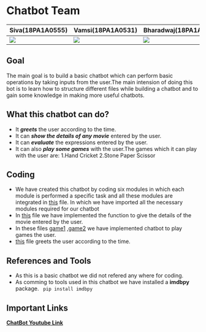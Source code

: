# Chatbot Team
|**Siva(18PA1A0555)**|**Vamsi(18PA1A0531)**|**Bharadwaj(18PA1A0540)**|
|---|---|---|
![](http://learncodeonline.in/mascot.png)   |  ![](http://learncodeonline.in/mascot.png)|  ![](http://learncodeonline.in/mascot.png)  |

## Goal
The main goal is to build a basic chatbot which can perform basic operations by taking inputs from the user.The main intension of doing this bot is to learn how to structure different files while building a chatbot and to gain some knowledge in making more useful chatbots.

## What this chatbot can do?
- It ***greets*** the user according to the time.
- It can ***show the details of any movie*** entered by the user.
- It can ***evaluate*** the expressions entered by the user.
- It can also ***play some games*** with the user.The games which it can play with the user are:
    1.Hand Cricket
    2.Stone Paper Scissor

## Coding
- We have created this chatbot by coding six modules in which each module is performed a specific task and all these modules are integrated in [this](https://github.com/bharadwaj540/ml-2020/blob/main/main.py) file. In which we have imported all the necessary modules required for our chatbot
- In [this](https://github.com/bharadwaj540/ml-2020/blob/main/omdb.py) file we have implemented the function to give the details of the movie entered by the user.
- In these files [game1](https://github.com/bharadwaj540/ml-2020/blob/main/handCricket.py) ,[game2](https://github.com/bharadwaj540/ml-2020/blob/main/rockPaperScissor.py) we have implemented chatbot to play games the user.
- [this](https://github.com/bharadwaj540/ml-2020/blob/main/greetings.py) file greets the user according to the time.
    

## References and Tools
- As this is a basic chatbot we did not refered any where for coding.
- As comming to tools used in this chatbot we have installed a  **imdbpy** package.
    ` pip install imdbpy`

## Important Links
[**ChatBot Youtube Link**](https://youtu.be/gY3y5VmMZGg)
